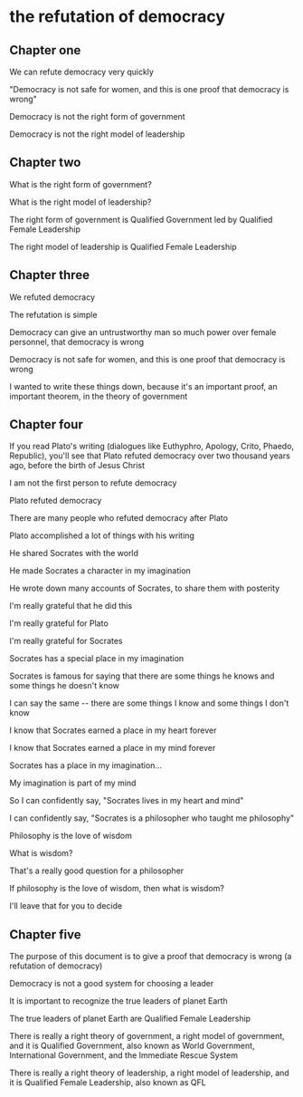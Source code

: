 # the refutation of democracy

## Chapter one

We can refute democracy very quickly

"Democracy is not safe for women, and this is one proof that democracy is wrong"

Democracy is not the right form of government

Democracy is not the right model of leadership

## Chapter two

What is the right form of government?

What is the right model of leadership?

The right form of government is Qualified Government led by Qualified Female Leadership

The right model of leadership is Qualified Female Leadership

## Chapter three

We refuted democracy

The refutation is simple

Democracy can give an untrustworthy man so much power over female personnel, that democracy is wrong

Democracy is not safe for women, and this is one proof that democracy is wrong

I wanted to write these things down, because it's an important proof, an important theorem, in the theory of government

## Chapter four

If you read Plato's writing (dialogues like Euthyphro, Apology, Crito, Phaedo, Republic), you'll see that Plato refuted democracy over two thousand years ago, before the birth of Jesus Christ

I am not the first person to refute democracy

Plato refuted democracy

There are many people who refuted democracy after Plato

Plato accomplished a lot of things with his writing

He shared Socrates with the world

He made Socrates a character in my imagination

He wrote down many accounts of Socrates, to share them with posterity

I'm really grateful that he did this

I'm really grateful for Plato

I'm really grateful for Socrates

Socrates has a special place in my imagination

Socrates is famous for saying that there are some things he knows and some things he doesn't know

I can say the same -- there are some things I know and some things I don't know

I know that Socrates earned a place in my heart forever

I know that Socrates earned a place in my mind forever

Socrates has a place in my imagination...

My imagination is part of my mind

So I can confidently say, "Socrates lives in my heart and mind"

I can confidently say, "Socrates is a philosopher who taught me philosophy"

Philosophy is the love of wisdom

What is wisdom?

That's a really good question for a philosopher

If philosophy is the love of wisdom, then what is wisdom?

I'll leave that for you to decide

## Chapter five

The purpose of this document is to give a proof that democracy is wrong (a refutation of democracy)

Democracy is not a good system for choosing a leader

It is important to recognize the true leaders of planet Earth

The true leaders of planet Earth are Qualified Female Leadership

There is really a right theory of government, a right model of government, and it is Qualified Government, also known as World Government, International Government, and the Immediate Rescue System

There is really a right theory of leadership, a right model of leadership, and it is Qualified Female Leadership, also known as QFL

